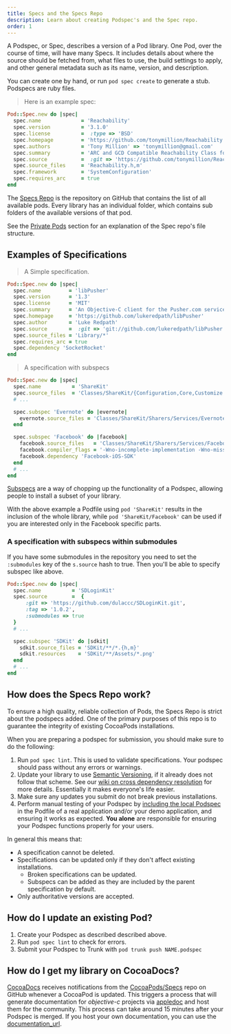 ```yaml
---
title: Specs and the Specs Repo
description: Learn about creating Podspec's and the Spec repo.
order: 1
---
```


A Podspec, or Spec, describes a version of a Pod library. One Pod, over the course of time, will have many Specs. It includes details about where the source should be fetched from, what files to use, the build settings to apply, and other general metadata such as its name, version, and description.

You can create one by hand, or run `pod spec create` to generate a stub. Podspecs are ruby files.

> Here is an example spec:

```ruby
Pod::Spec.new do |spec|
  spec.name             = 'Reachability'
  spec.version          = '3.1.0'
  spec.license          =  :type => 'BSD' 
  spec.homepage         = 'https://github.com/tonymillion/Reachability'
  spec.authors          = 'Tony Million' => 'tonymillion@gmail.com'
  spec.summary          = 'ARC and GCD Compatible Reachability Class for iOS and OS X.'
  spec.source           =  :git => 'https://github.com/tonymillion/Reachability.git', :tag => 'v3.1.0' 
  spec.source_files     = 'Reachability.h,m'
  spec.framework        = 'SystemConfiguration'
  spec.requires_arc     = true
end
```

The [Specs Repo](https://github.com/CocoaPods/Specs) is the repository on GitHub that contains the list of all available pods. Every library has an individual folder, which contains sub folders of the available versions of that pod.  

See the [Private Pods](private-cocoapods.html) section for an explanation of the Spec repo's file structure.

## Examples of Specifications

> A Simple specification.

```ruby
Pod::Spec.new do |spec|
  spec.name         = 'libPusher'
  spec.version      = '1.3'
  spec.license      = 'MIT'
  spec.summary      = 'An Objective-C client for the Pusher.com service'
  spec.homepage     = 'https://github.com/lukeredpath/libPusher'
  spec.author       = 'Luke Redpath'
  spec.source       =  :git => 'git://github.com/lukeredpath/libPusher.git', :tag => 'v1.3'
  spec.source_files = 'Library/*'
  spec.requires_arc = true
  spec.dependency 'SocketRocket'
end
```

> A specification with subspecs

```ruby
Pod::Spec.new do |spec|
  spec.name          = 'ShareKit'
  spec.source_files  = 'Classes/ShareKit/{Configuration,Core,Customize UI,UI}/**/*.{h,m,c}'
  # ...

  spec.subspec 'Evernote' do |evernote|
    evernote.source_files = 'Classes/ShareKit/Sharers/Services/Evernote/**/*.{h,m}'
  end

  spec.subspec 'Facebook' do |facebook|
    facebook.source_files   = 'Classes/ShareKit/Sharers/Services/Facebook/**/*.{h,m}'
    facebook.compiler_flags = '-Wno-incomplete-implementation -Wno-missing-prototypes'
    facebook.dependency 'Facebook-iOS-SDK'
  end
  # ...
end
```

[Subspecs](/syntax/podspec.html#group_subspecs) are a way of chopping up the functionality of a Podspec, allowing people to install a subset of your library. 

With the above example a Podfile using `pod 'ShareKit'` results in the inclusion of the whole library, while `pod 'ShareKit/Facebook'` can be used if you are interested only in the Facebook specific parts.

### A specification with subspecs within submodules

If you have some submodules in the repository you need to set the `:submodules` key of the `s.source` hash to true.
Then you'll be able to specify subspec like above.

```ruby
Pod::Spec.new do |spec|
  spec.name          = 'SDLoginKit'
  spec.source        =  { 
      :git => 'https://github.com/dulaccc/SDLoginKit.git',
      :tag => '1.0.2', 
      :submodules => true 
  }
  # ...

  spec.subspec 'SDKit' do |sdkit|
    sdkit.source_files = 'SDKit/**/*.{h,m}'
    sdkit.resources    = 'SDKit/**/Assets/*.png'
  end
  # ...
end
```

## How does the Specs Repo work?

To ensure a high quality, reliable collection of Pods, the Specs Repo is
strict about the podspecs added. One of the primary purposes of this repo is to guarantee the integrity of existing
CocoaPods installations.

When you are preparing a podspec for submission, you should make sure to do the following:

1. Run `pod spec lint`. This is used to validate specifications. Your podspec should pass without any errors or warnings.
2. Update your library to use [Semantic Versioning](http://semver.org/), if it already does not follow that scheme. See our [wiki on cross dependency resolution](https://github.com/CocoaPods/Specs/wiki/Cross-dependencies-resolution-example) for more details. Essentially it makes everyone's life easier.
3. Make sure any updates you submit do not break previous installations.
4. Perform manual testing of your Podspec by [including the local Podspec](/syntax/podfile.html#pod) in the Podfile of a real application and/or your demo application, and ensuring it works as expected. **You alone** are responsible for ensuring your Podspec functions properly for your users.

In general this means that:

- A specification cannot be deleted.
- Specifications can be updated only if they don't affect existing installations.
  - Broken specifications can be updated.
  - Subspecs can be added as they are included by the parent specification by default.
- Only authoritative versions are accepted.

## How do I update an existing Pod?

1. Create your Podspec as described described above.
2. Run `pod spec lint` to check for errors.
3. Submit your Podspec to Trunk with `pod trunk push NAME.podspec`

## How do I get my library on CocoaDocs?

[CocoaDocs](http://cocoadocs.org) receives notifications from the [CocoaPods/Specs](https://github.com/CocoaPods/Specs) repo on GitHub whenever a CocoaPod is updated. This triggers a process that will generate documentation for _objective-c_ projects via [appledoc](http://gentlebytes.com/appledoc/) and host them for the community. This process can take around 15 minutes after your Podspec is merged. If you host your own documentation, you can use the [documentation_url](/syntax/podspec.html#documentation_url).

